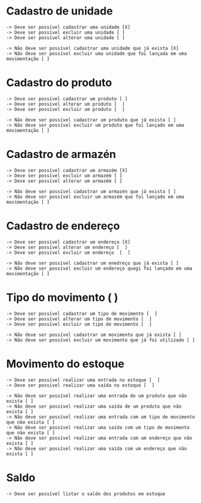 # Cadastro de unidade
    -> Deve ser possível cadastrar uma unidade [X]
    -> Deve ser possível excluir uma unidade [ ]
    -> Deve ser possível alterar uma unidade [ ]

    -> Não deve ser possível cadastrar uma unidade que já exista [X]
    -> Não deve ser possível excluir uma unidade que foi lançada em uma movimentação [ ]

# Cadastro do produto
    -> Deve ser possível cadastrar um produto [ ]
    -> Deve ser possível alterar um produto [  ]
    -> Deve ser possível excluir um produto [  ]

    -> Não deve ser possível cadastrar um produto que já exista [ ]
    -> Não deve ser possível excluir um produto que foi lançado em uma movimentação [ ]

# Cadastro de armazén
    -> Deve ser possível cadastrar um armazém [X]
    -> Deve ser possível excluir um armazém [ ]
    -> Deve ser possível alterar um armazém [ ]

    -> Não deve ser possível cadastrar um armazén que já exista [ ]
    -> Não deve ser possível excluir um armazém que foi lançado em uma movimentação [ ]

# Cadastro de endereço 
    -> Deve ser possível cadastrar um endereço [X]
    -> Deve ser possível alterar um endereço [  ]
    -> Deve ser possível excluir um endereço  [  ]

    -> Não deve ser possível cadastrar um enedreço que já exista [ ]
    -> Não deve ser possível excluir um endereço quegi foi lançado em uma movimentação [ ]

# Tipo do movimento ( )
    -> Deve ser possível cadastrar um tipo de movimento [  ]
    -> Deve ser possível alterar um tipo de movimento [  ]
    -> Deve ser possível excluir um tipo de movimento [  ]

    -> Não deve ser possível cadastrar um movimento que já exista [ ]
    -> Não deve ser possível excluir um movimento que já foi utilizado [ ]

# Movimento do estoque
    -> Deve ser possível realizar uma entrada no estoque [  ]
    -> Deve ser possível realizar uma saída no estoque [  ]

    -> Não deve ser possível realizar uma entrada de um produto que não exista [ ]
    -> Não deve ser possível realizar uma saída de um produto que não exista [ ]
    -> Não deve ser possível realizar uma entrada com um tipo de movimento que não exista [ ]
    -> Não deve ser possível realizar uma saída com um tipo de movimento  que não exista [ ]
    -> Não deve ser possível realizar uma entrada com um endereço que não exista [ ]
    -> Não deve ser possível realizar uma saída com um endereço que não exista [ ]

# Saldo
    -> Deve ser possível listar o saldo dos produtos em estoque



   

